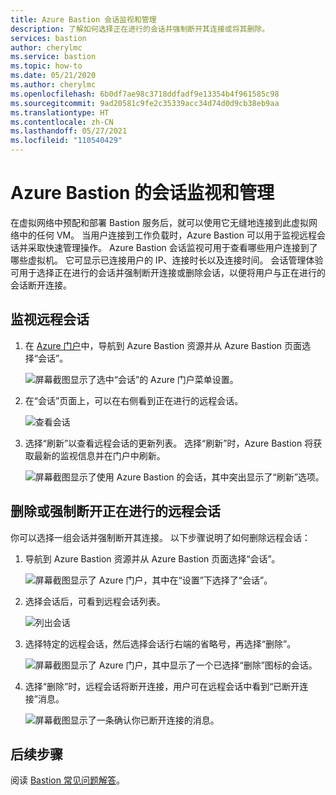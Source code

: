 ```yaml
---
title: Azure Bastion 会话监视和管理
description: 了解如何选择正在进行的会话并强制断开其连接或将其删除。
services: bastion
author: cherylmc
ms.service: bastion
ms.topic: how-to
ms.date: 05/21/2020
ms.author: cherylmc
ms.openlocfilehash: 6b0df7ae98c3718ddfadf9e13354b4f961585c98
ms.sourcegitcommit: 9ad20581c9fe2c35339acc34d74d0d9cb38eb9aa
ms.translationtype: HT
ms.contentlocale: zh-CN
ms.lasthandoff: 05/27/2021
ms.locfileid: "110540429"
---
```

# <a name="session-monitoring-and-management-for-azure-bastion"></a>Azure Bastion 的会话监视和管理

在虚拟网络中预配和部署 Bastion 服务后，就可以使用它无缝地连接到此虚拟网络中的任何 VM。 当用户连接到工作负载时，Azure Bastion 可以用于监视远程会话并采取快速管理操作。 Azure Bastion 会话监视可用于查看哪些用户连接到了哪些虚拟机。 它可显示已连接用户的 IP、连接时长以及连接时间。 会话管理体验可用于选择正在进行的会话并强制断开连接或删除会话，以便将用户与正在进行的会话断开连接。

## <a name="monitor-remote-sessions"></a><a name="monitor"></a>监视远程会话

1. 在 [Azure 门户](https://portal.azure.com)中，导航到 Azure Bastion 资源并从 Azure Bastion 页面选择“会话”。

   ![屏幕截图显示了选中“会话”的 Azure 门户菜单设置。](./media/session-monitoring/sessions.png)
2. 在“会话”页面上，可以在右侧看到正在进行的远程会话。

   ![查看会话](./media/session-monitoring/view-session.png)
3. 选择“刷新”以查看远程会话的更新列表。 选择“刷新”时，Azure Bastion 将获取最新的监视信息并在门户中刷新。

   ![屏幕截图显示了使用 Azure Bastion 的会话，其中突出显示了“刷新”选项。](./media/session-monitoring/refresh.png)


## <a name="delete-or-force-disconnect-an-ongoing-remote-session"></a><a name="view"></a>删除或强制断开正在进行的远程会话

你可以选择一组会话并强制断开其连接。 以下步骤说明了如何删除远程会话：

1. 导航到 Azure Bastion 资源并从 Azure Bastion 页面选择“会话”。

   ![屏幕截图显示了 Azure 门户，其中在“设置”下选择了“会话”。](./media/session-monitoring/navigate.png)
2. 选择会话后，可看到远程会话列表。

   ![列出会话](./media/session-monitoring/list.png)
3. 选择特定的远程会话，然后选择会话行右端的省略号，再选择“删除”。

   ![屏幕截图显示了 Azure 门户，其中显示了一个已选择“删除”图标的会话。](./media/session-monitoring/delete.png)
4. 选择“删除”时，远程会话将断开连接，用户可在远程会话中看到“已断开连接”消息。

   ![屏幕截图显示了一条确认你已断开连接的消息。](./media/session-monitoring/disconnect.png)

## <a name="next-steps"></a>后续步骤

阅读 [Bastion 常见问题解答](bastion-faq.md)。
